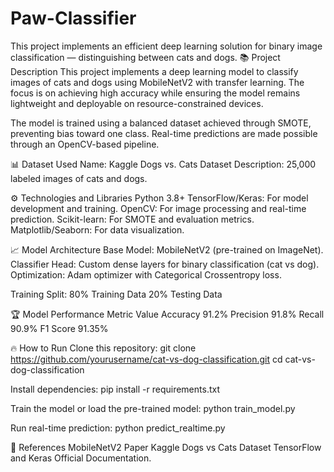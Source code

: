 # Paw-Classifier
This project implements an efficient deep learning solution for binary image classification — distinguishing between cats and dogs.
📚 Project Description
This project implements a deep learning model to classify images of cats and dogs using MobileNetV2 with transfer learning. The focus is on achieving high accuracy while ensuring the model remains lightweight and deployable on resource-constrained devices.

The model is trained using a balanced dataset achieved through SMOTE, preventing bias toward one class. Real-time predictions are made possible through an OpenCV-based pipeline.

📊 Dataset Used
Name: Kaggle Dogs vs. Cats Dataset
Description: 25,000 labeled images of cats and dogs.

⚙️ Technologies and Libraries
Python 3.8+
TensorFlow/Keras: For model development and training.
OpenCV: For image processing and real-time prediction.
Scikit-learn: For SMOTE and evaluation metrics.
Matplotlib/Seaborn: For data visualization.

📈 Model Architecture
Base Model: MobileNetV2 (pre-trained on ImageNet).
Classifier Head: Custom dense layers for binary classification (cat vs dog).
Optimization: Adam optimizer with Categorical Crossentropy loss.

Training Split:
80% Training Data
20% Testing Data

🏆 Model Performance
Metric	Value
Accuracy	91.2%
Precision	91.8%
Recall	90.9%
F1 Score	91.35%

🔥 How to Run
Clone this repository:
git clone https://github.com/yourusername/cat-vs-dog-classification.git
cd cat-vs-dog-classification

Install dependencies:
pip install -r requirements.txt

Train the model or load the pre-trained model:
python train_model.py

Run real-time prediction:
python predict_realtime.py

📑 References
MobileNetV2 Paper
Kaggle Dogs vs Cats Dataset
TensorFlow and Keras Official Documentation.
